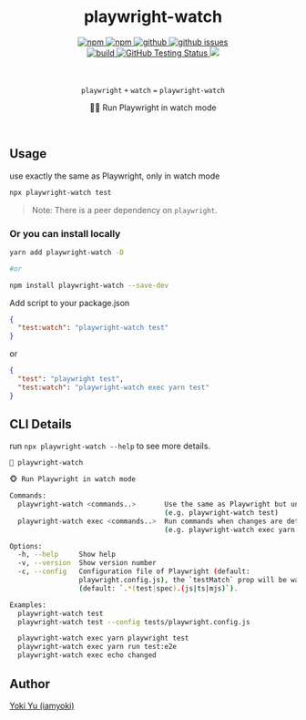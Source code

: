 <h1 align="center">playwright-watch</h1>

<div align="center">
  <a href="https://www.npmjs.com/package/playwright-watch">
    <img src="https://img.shields.io/npm/v/playwright-watch" alt="npm">
  </a>

  <a href="https://www.npmjs.com/package/playwright-watch">
    <img src="https://img.shields.io/npm/v/playwright-watch/latest" alt="npm">
  </a>

  <a href="https://github.com/iamyoki/playwright-watch">
    <img src="https://img.shields.io/npm/l/playwright-watch" alt="github">
  </a>

  <a href="https://github.com/iamyoki/playwright-watch">
    <img src="https://img.shields.io/github/issues/iamyoki/playwright-watch" alt="github issues">
  </a>

  <br>

  <a href="https://app.travis-ci.com/github/iamyoki/playwright-watch">
    <img src="https://app.travis-ci.com/iamyoki/playwright-watch.svg" alt="build">
  </a>

  <a href="https://github.com/iamyoki/playwright-watch/actions/workflows/testing.yml">
    <img alt="GitHub Testing Status" src="https://github.com/iamyoki/playwright-watch/actions/workflows/testing.yml/badge.svg">
  </a>

  <a href="https://codecov.io/gh/iamyoki/playwright-watch">
    <img src="https://codecov.io/gh/iamyoki/playwright-watch/branch/main/graph/badge.svg?token=RD13S01FD1"/>
  </a>
    
</div>

<br>
<br>

<p align="center">
  <code>playwright</code>
  <code>+</code>
  <code>watch</code>
  <code>=</code>
  <code>playwright-watch</code>
</p>
<p align="center">🙈🐵 Run Playwright in watch mode</p>

<br>

## Usage

use exactly the same as Playwright, only in watch mode
```bash
npx playwright-watch test
```

> Note: There is a peer dependency on `playwright`.

### Or you can install locally

```bash
yarn add playwright-watch -D

#or

npm install playwright-watch --save-dev
```

Add script to your package.json

```json
{
  "test:watch": "playwright-watch test"
}
```

or

```json
{
  "test": "playwright test",
  "test:watch": "playwright-watch exec yarn test"
}
```

## CLI Details

run `npx playwright-watch --help` to see more details.

```bash
🙈 playwright-watch

🐵 Run Playwright in watch mode

Commands:
  playwright-watch <commands..>       Use the same as Playwright but under watch
                                      (e.g. playwright-watch test)     [default]
  playwright-watch exec <commands..>  Run commands when changes are detected
                                      (e.g. playwright-watch exec yarn test)

Options:
  -h, --help     Show help                                             [boolean]
  -v, --version  Show version number                                   [boolean]
  -c, --config   Configuration file of Playwright (default:
                 playwright.config.js), the `testMatch` prop will be watch path
                 (default: `.*(test|spec).(js|ts|mjs)`).

Examples:
  playwright-watch test
  playwright-watch test --config tests/playwright.config.js

  playwright-watch exec yarn playwright test
  playwright-watch exec yarn run test:e2e
  playwright-watch exec echo changed
```

## Author

[Yoki Yu (iamyoki)](https://github.com/iamyoki)
